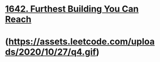 # [1642. Furthest Building You Can Reach](https://leetcode.com/problems/furthest-building-you-can-reach/)

# (https://assets.leetcode.com/uploads/2020/10/27/q4.gif)